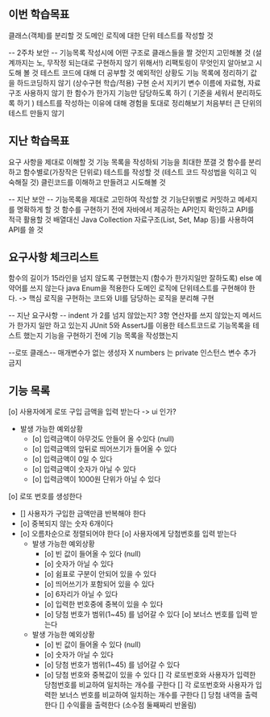 ## 이번 학습목표
클래스(객체)를 분리할 것
도메인 로직에 대한 단위 테스트를 작성할 것

-- 2주차 보안 --
기능목록 작성시에 어떤 구조로 클래스들을 짤 것인지 고민해볼 것 (설계까지는 노, 무작정 되는대로 구현하지 않기 위해서!)
리팩토링이 무엇인지 알아보고 시도해 볼 것
테스트 코드에 대해 더 공부할 것
예외적인 상황도 기능 목록에 정리하기
값을 하드코딩하지 않기 (상수구현 학습/적용)
구현 순서 지키기
변수 이름에 자료형, 자료구조 사용하지 않기
한 함수가 한가지 기능만 담당하도록 하기 ( 기준을 세워서 분리하도록 하기 )
테스트를 작성하는 이유에 대해 경험을 토대로 정리해보기
처음부터 큰 단위의 테스트 만들지 않기

## 지난 학습목표
요구 사항을 제대로 이해할 것 
기능 목록을 작성하되 기능을 최대한 쪼갤 것 
함수를 분리하고 함수별로(가장작은 단위로) 테스트를 작성할 것 (테스트 코드 작성법을 익히고 익숙해질 것) 
클린코드를 이해하고 만들려고 시도해볼 것

-- 지난 보안 --
기능목록을 제대로 고민하여 작성할 것 
기능단위별로 커밋하고 메세지를 명확하게 할 것 
함수를 구현하기 전에 자바에서 제공하는 API인지 확인하고 API를 적극 활용할 것 배열대신 Java Collection 자료구조(List, Set, Map 등)를 사용하여 API를 쓸 것

## 요구사항 체크리스트
함수의 길이가 15라인을 넘지 않도록 구현했는지 (함수가 한가지일만 잘하도록)
else 예약어를 쓰지 않는다
java Enum을 적용한다
도메인 로직에 단위테스트를 구현해야 한다.
  -> 핵심 로직을 구현하는 코드와 UI를 담당하는 로직을 분리해 구현

-- 지난 요구사항 --
indent 가 2를 넘지 않았는지? 
3항 연산자를 쓰지 않았는지 메서드가 한가지 일만 하고 있는지 
JUnit 5와 AssertJ를 이용한 테스트코드로 기능목록을 테스트 했는지 기능을 구현하기 전에 기능 목록을 작성했는지

--로또 클래스--
매개변수가 없는 생성자 X
numbers 는 private
인스턴스 변수 추가금지

## 기능 목록
[o] 사용자에게 로또 구입 금액을 입력 받는다 -> ui 인가?
  - 발생 가능한 예외상황
    - [o] 입력금액이 아무것도 안들어 올 수있다 (null)
    - [o] 입력금액의 앞뒤로 띄어쓰기가 들어올 수 있다
    - [o] 입력금액이 0일 수 있다
    - [o] 입력금액이 숫자가 아닐 수 있다
    - [o] 입력금액이 1000원 단위가 아닐 수 있다

[o] 로또 번호를 생성한다
  - [] 사용자가 구입한 금액만큼 반복해야 한다
  - [o] 중복되지 않는 숫자 6개이다
  - [o] 오름차순으로 정렬되어야 한다
[o] 사용자에게 당첨번호를 입력 받는다 
    - 발생 가능한 예외상황
      - [o] 빈 값이 들어올 수 있다 (null)
      - [o] 숫자가 아닐 수 있다
      - [o] 쉼표로 구분이 안되어 있을 수 있다
      - [o] 띄어쓰기가 포함되어 있을 수 있다
      - [o] 6자리가 아닐 수 있다
      - [o] 입력한 번호중에 중복이 있을 수 있다
      - [o] 당첨 번호가 범위(1~45) 를 넘어갈 수 있다
[o] 보너스 번호를 입력 받는다 
    - 발생 가능한 예외상황
      - [o] 빈 값이 들어올 수 있다 (null)
      - [o] 숫자가 아닐 수 있다
      - [o] 당첨 번호가 범위(1~45) 를 넘어갈 수 있다
      - [o] 당첨 번호와 중복값이 있을 수 있다
[] 각 로또번호와 사용자가 입력한 당첨번호를 비교하여 일치하는 개수를 구한다
[] 각 로또번호와 사용자가 입력한 보너스 번호를 비교하여 일치하는 개수를 구한다
[] 당첨 내역을 출력한다
[] 수익률을 출력한다 (소수점 둘째짜리 반올림)




